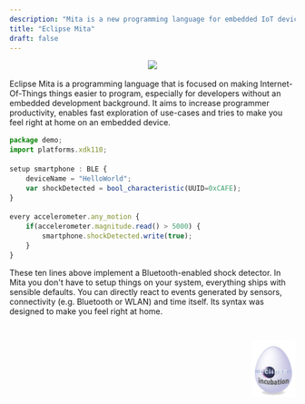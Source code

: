 ```yaml
---
description: "Mita is a new programming language for embedded IoT devices. It is for everyone coming from a world of Javascript, Typescript, Kotlin, Scala, Java or C."
title: "Eclipse Mita"
draft: false
---
```


<div style="width:100%; text-align:center">
    <img src="images/mita.svg" height="200">
</div>

Eclipse Mita is a programming language that is focused on making Internet-Of-Things things easier to program, especially for developers without an embedded development background.
It aims to increase programmer productivity, enables fast exploration of use-cases and tries to make you feel right at home on an embedded device.

```Typescript
package demo;
import platforms.xdk110;

setup smartphone : BLE {
    deviceName = "HelloWorld";
    var shockDetected = bool_characteristic(UUID=0xCAFE);
}

every accelerometer.any_motion {
    if(accelerometer.magnitude.read() > 5000) {
        smartphone.shockDetected.write(true);
    }
}
```

These ten lines above implement a Bluetooth-enabled shock detector. In Mita you don't have to setup things on your system, everything ships with sensible defaults. You can directly react to events generated by sensors, connectivity (e.g. Bluetooth or WLAN) and time itself.
Its syntax was designed to make you feel right at home.

<div style="width:100%; text-align:right; padding-top: 2em">
    <a href="https://eclipse.org/projects/what-is-incubation.php" target="_blank" style="border-bottom:0px">
        <img src="images/incubating.png" height="100">
    </a>
</div>